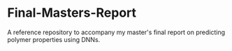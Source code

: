 # Final-Masters-Report
A reference repository to accompany my master's final report on predicting polymer properties using DNNs. 
